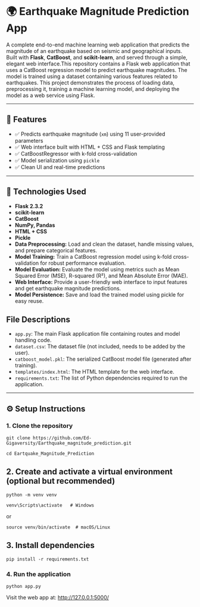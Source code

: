
# 🌍 Earthquake Magnitude Prediction App

A complete end-to-end machine learning web application that predicts the magnitude of an earthquake based on seismic and geographical inputs. Built with **Flask**, **CatBoost**, and **scikit-learn**, and served through a simple, elegant web interface.This repository contains a Flask web application that uses a CatBoost regression model to predict earthquake magnitudes. The model is trained using a dataset containing various features related to earthquakes. This project demonstrates the process of loading data, preprocessing it, training a machine learning model, and deploying the model as a web service using Flask.


---

## 📌 Features

- ✅ Predicts earthquake magnitude (`xm`) using 11 user-provided parameters  
- ✅ Web interface built with HTML + CSS and Flask templating  
- ✅ CatBoostRegressor with k-fold cross-validation  
- ✅ Model serialization using `pickle`  
- ✅ Clean UI and real-time predictions  

---

## 🧠 Technologies Used

- **Flask 2.3.2**
- **scikit-learn**
- **CatBoost**
- **NumPy, Pandas**
- **HTML + CSS**
- **Pickle** 
- **Data Preprocessing:** Load and clean the dataset, handle missing values, and prepare categorical features.
- **Model Training:** Train a CatBoost regression model using k-fold cross-validation for robust performance evaluation.
- **Model Evaluation:** Evaluate the model using metrics such as Mean Squared Error (MSE), R-squared (R²), and Mean Absolute Error (MAE).
- **Web Interface:** Provide a user-friendly web interface to input features and get earthquake magnitude predictions.
- **Model Persistence:** Save and load the trained model using pickle for easy reuse.

## File Descriptions

- `app.py`: The main Flask application file containing routes and model handling code.
- `dataset.csv`: The dataset file (not included, needs to be added by the user).
- `catboost_model.pkl`: The serialized CatBoost model file (generated after training).
- `templates/index.html`: The HTML template for the web interface.
- `requirements.txt`: The list of Python dependencies required to run the application.


---

## ⚙️ Setup Instructions

### 1. Clone the repository

```
git clone https://github.com/Ed-Gigaversity/Earthquake_magnitude_prediction.git
```
```
cd Eartquake_Magnitude_Prediction
```
## 2. Create and activate a virtual environment (optional but recommended)
```
python -m venv venv
```
```
venv\Scripts\activate   # Windows
```
or
```
source venv/bin/activate  # macOS/Linux
```
## 3. Install dependencies
```
pip install -r requirements.txt
```
### 4. Run the application
```
python app.py
```
Visit the web app at: http://127.0.0.1:5000/
